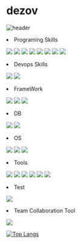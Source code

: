 # dezov


![header](https://capsule-render.vercel.app/api?type=Waving&height=300&section=header&text=dezov&fontSize=90)

<li>Programing Skills</li>

<img src="https://img.shields.io/badge/HTML5-E34F26?logo=HTML5&logoColor=white"/></a>
<img src="https://img.shields.io/badge/CSS3-1572B6?logo=CSS3&logoColor=white"/></a>
<img src="https://img.shields.io/badge/JavaScript-F7DF1E?logo=JavaScript&logoColor=white"/></a>
<img src="https://img.shields.io/badge/Typescript-3178C6?logo=typescript&logoColor=white"/></a>
<img src="https://img.shields.io/badge/C-000000?logo=c&logoColor=white"/></a>
<img src="https://img.shields.io/badge/C++-00599C?logo=c%2B%2B&logoColor=white"/></a>
<img src="https://img.shields.io/badge/Java-00599C?logo=java&logoColor=white"/></a>
<img src="https://img.shields.io/badge/Python3-3776AB?logo=python&logoColor=white"/></a>

<li>Devops Skills</li>

<img src="https://img.shields.io/badge/Docker-00599C?logo=docker&logoColor=white"/></a>
<img src="https://img.shields.io/badge/Jenkins-D24939?logo=jenkins&logoColor=white"/></a>

<li>FrameWork</li>

<img src="https://img.shields.io/badge/React-61DAFB?logo=react&logoColor=white"/></a>
<img src="https://img.shields.io/badge/Spring Boot-6DB33F?logo=springboot&logoColor=white"/></a>
<img src="https://img.shields.io/badge/Bootstrap-7952B3?logo=bootstrap&logoColor=white">

<li>DB</li>

<img src="https://img.shields.io/badge/Mysql-4479A1?logo=Mysql&logoColor=white"/></a>
<img src="https://img.shields.io/badge/Microsoft SQL Server -CC2927?logo=Microsoft SQL Server&logoColor=white"/></a>

<li>OS</li>

<img src="https://img.shields.io/badge/Linux-FCC624?logo=Linux&logoColor=white"/></a>
<img src="https://img.shields.io/badge/Ubuntu-E95420?logo=Ubuntu&logoColor=white"/></a>
<img src="https://img.shields.io/badge/Mac-f05032?logo=macos&logoColor=white"/></a>


<li>Tools</li>

<img src="https://img.shields.io/badge/Git-f05032?logo=git&logoColor=white"/></a>
<img src="https://img.shields.io/badge/Vim-019733?logo=vim&logoColor=white"/></a>
<img src="https://img.shields.io/badge/NeoVim-57A143?logo=neovim&logoColor=white"/></a>
<img src="https://img.shields.io/badge/Bash-4EAA25?logo=GNU Bash&logoColor=white"/></a>
<img src="https://img.shields.io/badge/Visual Studio Code-007ACC?logo=visual studio code&logoColor=white"/></a>
<img src="https://img.shields.io/badge/Intellij IDEA-000000?logo=Intellij IDEA&logoColor=white"/></a>

<li>Test</li>

<img src="https://img.shields.io/badge/Junit5-25A162?logo=Junit5&logoColor=white"/></a>

<li>Team Collaboration Tool</li>

<img src="https://img.shields.io/badge/slack-4A154B?logo=slack&logoColor=white"/></a>

[![Top Langs](https://github-readme-stats.vercel.app/api/top-langs/?username=dezov&layout=compact)](https://github.com/dezov/github-readme-stats)

